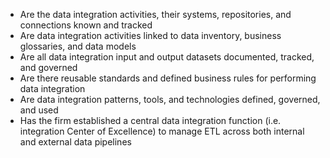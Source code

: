 
- Are the data integration activities, their systems, repositories, and connections
  known and tracked
- Are data integration activities linked to data inventory, business glossaries, and data models
- Are all data integration input and output datasets documented, tracked, and governed
- Are there reusable standards and defined business rules for performing data integration
- Are data integration patterns, tools, and technologies defined, governed, and used
- Has the firm established a central data integration function (i.e. integration 
  Center of Excellence) to manage ETL across both internal and external data pipelines
